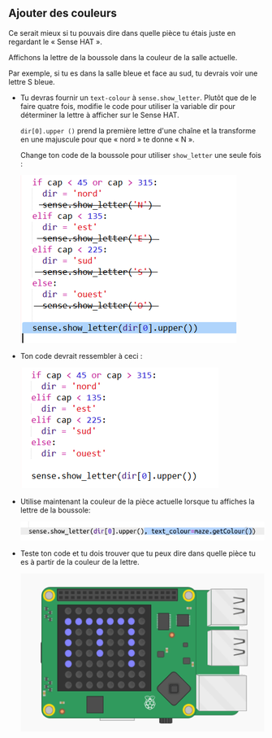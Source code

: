 ## Ajouter des couleurs

Ce serait mieux si tu pouvais dire dans quelle pièce tu étais juste en regardant le « Sense HAT ».

Affichons la lettre de la boussole dans la couleur de la salle actuelle.

Par exemple, si tu es dans la salle bleue et face au sud, tu devrais voir une lettre S bleue.

+ Tu devras fournir un `text-colour` à `sense.show_letter`. Plutôt que de le faire quatre fois, modifie le code pour utiliser la variable dir pour déterminer la lettre à afficher sur le Sense HAT.
    
    `dir[0].upper ()` prend la première lettre d'une chaîne et la transforme en une majuscule pour que « nord » te donne « N ».
    
    Change ton code de la boussole pour utiliser `show_letter` une seule fois :
    
    ![capture d'écran](images/compass-upper.png)

+ Ton code devrait ressembler à ceci :
    
    ![capture d'écran](images/compass-upper-done.png)

+ Utilise maintenant la couleur de la pièce actuelle lorsque tu affiches la lettre de la boussole:
    
    ![capture d'écran](images/compass-colour.png)

+ Teste ton code et tu dois trouver que tu peux dire dans quelle pièce tu es à partir de la couleur de la lettre.
    
    ![capture d'écran](images/compass-colour-east.png)